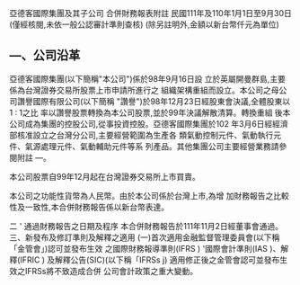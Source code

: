 亞德客國際集團及其子公司 合併財務報表附註 民國111年及110年1月1日至9月30日
(僅經核閱,未依一般公認審計準則查核) (除另註明外,金額以新台幣仟元為單位)

## —、公司沿革

亞德客國際集團(以下簡稱"本公司")係於98年9月16日設 立於英屬開曼群島,主要係為台灣證券交易所股票上市申請所進行之 組織架構重組而設立。本公司之母公司讚譽國際有限公司(以下簡稱
"讚譽")於98年12月23日經股東會決議,全體股東以1 : 1之比 率以讚譽股票轉換為本公司股票,並於99年決議解散清算。轉換重組 後本公司成為集團的控股公司,從事投資控股。亞德客國際集團於102 年3月6日經經濟部核准設立之台灣分公司,主要經營範圍為生產各 類氣動控制元件、氣動執行元件、氣源處理元件、氣動輔助元件等系 列產品。其他集團公司主要經營業務請參閱附註 —。

本公司股票自99年12月起在台灣證券交易所上市買賣。 

本公司之功能性貨幣為人民幣。由於本公司係於台灣上市,為增 加財務報告之比較性及一致性,本合併財務報告係以新台幣表達。

二 ' 通過財務報告之日期及程序 本合併財務報告於111年11月2日經董事會通過。 三、新發布及修訂準則及解釋之適用
(一)首次適用金融監督管理委員會(以下稱「金管會」)認可並發布生效 之國際財務報導準則(IFRS ) '國際會計準則(IAS )、解釋(IFRIC )
及解釋公告(SIC)(以下稱「IFRSs j)
適用修正後之金管會認可並發布生效之IFRSs將不致造成合併 公司會計政策之重大變動。